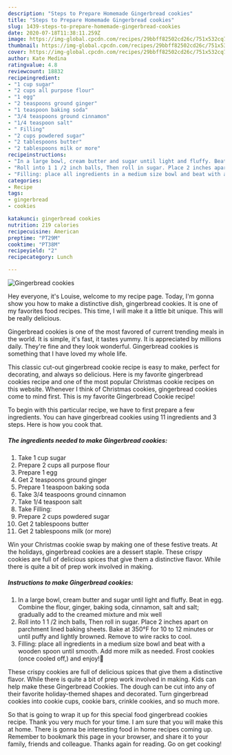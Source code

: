 ```yaml
---
description: "Steps to Prepare Homemade Gingerbread cookies"
title: "Steps to Prepare Homemade Gingerbread cookies"
slug: 1439-steps-to-prepare-homemade-gingerbread-cookies
date: 2020-07-18T11:38:11.259Z
image: https://img-global.cpcdn.com/recipes/29bbff82502cd26c/751x532cq70/gingerbread-cookies-recipe-main-photo.jpg
thumbnail: https://img-global.cpcdn.com/recipes/29bbff82502cd26c/751x532cq70/gingerbread-cookies-recipe-main-photo.jpg
cover: https://img-global.cpcdn.com/recipes/29bbff82502cd26c/751x532cq70/gingerbread-cookies-recipe-main-photo.jpg
author: Kate Medina
ratingvalue: 4.8
reviewcount: 18832
recipeingredient:
- "1 cup sugar"
- "2 cups all purpose flour"
- "1 egg"
- "2 teaspoons ground ginger"
- "1 teaspoon baking soda"
- "3/4 teaspoons ground cinnamon"
- "1/4 teaspoon salt"
- " Filling"
- "2 cups powdered sugar"
- "2 tablespoons butter"
- "2 tablespoons milk or more"
recipeinstructions:
- "In a large bowl, cream butter and sugar until light and fluffy. Beat in egg. Combine the flour, ginger, baking soda, cinnamon, salt and salt; gradually add to the creamed mixture and mix well"
- "Roll into 1 1 /2 inch balls, Then roll in sugar. Place 2 inches apart on parchment lined baking sheets. Bake at 350°F for 10 to 12 minutes or until puffy and lightly browned. Remove to wire racks to cool."
- "Filling: place all ingredients in a medium size bowl and beat with a wooden spoon until smooth. Add more milk as needed. Frost cookies (once cooled off,) and enjoy!🙂"
categories:
- Recipe
tags:
- gingerbread
- cookies

katakunci: gingerbread cookies 
nutrition: 219 calories
recipecuisine: American
preptime: "PT29M"
cooktime: "PT38M"
recipeyield: "2"
recipecategory: Lunch

---
```



![Gingerbread cookies](https://img-global.cpcdn.com/recipes/29bbff82502cd26c/751x532cq70/gingerbread-cookies-recipe-main-photo.jpg)

Hey everyone, it's Louise, welcome to my recipe page. Today, I'm gonna show you how to make a distinctive dish, gingerbread cookies. It is one of my favorites food recipes. This time, I will make it a little bit unique. This will be really delicious.

Gingerbread cookies is one of the most favored of current trending meals in the world. It is simple, it's fast, it tastes yummy. It is appreciated by millions daily. They're fine and they look wonderful. Gingerbread cookies is something that I have loved my whole life.

This classic cut-out gingerbread cookie recipe is easy to make, perfect for decorating, and always so delicious. Here is my favorite gingerbread cookies recipe and one of the most popular Christmas cookie recipes on this website. Whenever I think of Christmas cookies, gingerbread cookies come to mind first. This is my favorite Gingerbread Cookie recipe!


To begin with this particular recipe, we have to first prepare a few ingredients. You can have gingerbread cookies using 11 ingredients and 3 steps. Here is how you cook that.

<!--inarticleads1-->

##### The ingredients needed to make Gingerbread cookies:

1. Take 1 cup sugar
1. Prepare 2 cups all purpose flour
1. Prepare 1 egg
1. Get 2 teaspoons ground ginger
1. Prepare 1 teaspoon baking soda
1. Take 3/4 teaspoons ground cinnamon
1. Take 1/4 teaspoon salt
1. Take  Filling:
1. Prepare 2 cups powdered sugar
1. Get 2 tablespoons butter
1. Get 2 tablespoons milk (or more)


Win your Christmas cookie swap by making one of these festive treats. At the holidays, gingerbread cookies are a dessert staple. These crispy cookies are full of delicious spices that give them a distinctive flavor. While there is quite a bit of prep work involved in making. 

<!--inarticleads2-->

##### Instructions to make Gingerbread cookies:

1. In a large bowl, cream butter and sugar until light and fluffy. Beat in egg. Combine the flour, ginger, baking soda, cinnamon, salt and salt; gradually add to the creamed mixture and mix well
1. Roll into 1 1 /2 inch balls, Then roll in sugar. Place 2 inches apart on parchment lined baking sheets. Bake at 350°F for 10 to 12 minutes or until puffy and lightly browned. Remove to wire racks to cool.
1. Filling: place all ingredients in a medium size bowl and beat with a wooden spoon until smooth. Add more milk as needed. Frost cookies (once cooled off,) and enjoy!🙂


These crispy cookies are full of delicious spices that give them a distinctive flavor. While there is quite a bit of prep work involved in making. Kids can help make these Gingerbread Cookies. The dough can be cut into any of their favorite holiday-themed shapes and decorated. Turn gingerbread cookies into cookie cups, cookie bars, crinkle cookies, and so much more. 

So that is going to wrap it up for this special food gingerbread cookies recipe. Thank you very much for your time. I am sure that you will make this at home. There is gonna be interesting food in home recipes coming up. Remember to bookmark this page in your browser, and share it to your family, friends and colleague. Thanks again for reading. Go on get cooking!
